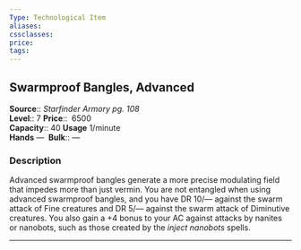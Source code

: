 ```yaml
---
Type: Technological Item
aliases:
cssclasses:
price: 
tags:
---
```

## Swarmproof Bangles, Advanced

**Source**:: _Starfinder Armory pg. 108_  
**Level**:: 7
**Price**::  6500  
**Capacity**:: 40 **Usage** 1/minute  
**Hands** — 
**Bulk**:: —

### Description

Advanced swarmproof bangles generate a more precise modulating field that impedes more than just vermin. You are not entangled when using advanced swarmproof bangles, and you have DR 10/— against the swarm attack of Fine creatures and DR 5/— against the swarm attack of Diminutive creatures. You also gain a +4 bonus to your AC against attacks by nanites or nanobots, such as those created by the _inject nanobots_ spells.

---